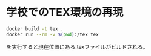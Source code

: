 # 学校でのTEX環境の再現


```bash
docker build -t tex .
docker run --rm -v $(pwd):/tex tex
```

を実行すると現在位置にある.texファイルがビルドされる。
